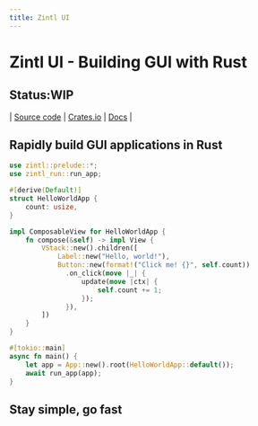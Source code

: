 ```yaml
---
title: Zintl UI
---
```

# Zintl UI - Building GUI with Rust

## Status:WIP

| [Source code](https://github.com/zintl-org/zintl-ui) | [Crates.io](https://crates.io/crates/zintl-ui) | [Docs](https://docs.rs/zintl-ui/latest/zintl-ui) |

## Rapidly build GUI applications in Rust

```rs
use zintl::prelude::*;
use zintl_run::run_app;

#[derive(Default)]
struct HelloWorldApp {
    count: usize,
}

impl ComposableView for HelloWorldApp {
    fn compose(&self) -> impl View {
        VStack::new().children([
            Label::new("Hello, world!"),
            Button::new(format!("Click me! {}", self.count))
              .on_click(move |_| {
                  update(move |ctx| {
                      self.count += 1;
                  });
              }),
        ])
    }
}

#[tokio::main]
async fn main() {
    let app = App::new().root(HelloWorldApp::default());
    await run_app(app);
}
```

## Stay simple, go fast
